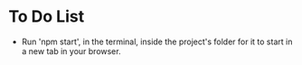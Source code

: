 # To Do List

- Run 'npm start', in the terminal, inside the project's folder for it to start in a new tab in your browser.
